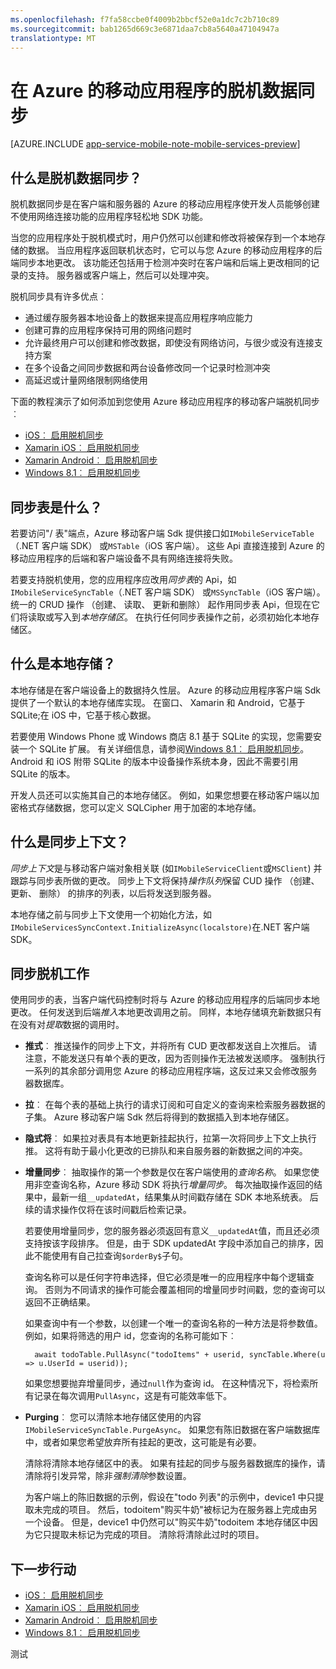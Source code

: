 ```yaml
---
ms.openlocfilehash: f7fa58ccbe0f4009b2bbcf52e0a1dc7c2b710c89
ms.sourcegitcommit: bab1265d669c3e6871daa7cb8a5640a47104947a
translationtype: MT
---
```

<properties
    pageTitle="在 Azure 的移动应用程序的脱机数据同步 |Microsoft Azure"
    description="概念的引用和 Azure 移动应用程序的脱机数据同步功能概述"
    documentationCenter="windows"
    authors="wesmc7777"
    manager="dwrede"
    editor=""
    services="app-service\mobile"/>

<tags
    ms.service="app-service-mobile"
    ms.workload="mobile"
    ms.tgt_pltfrm="na"
    ms.devlang="multiple"
    ms.topic="article"
    ms.date="08/11/2015"
    ms.author="wesmc"/>

# 在 Azure 的移动应用程序的脱机数据同步

[AZURE.INCLUDE [app-service-mobile-note-mobile-services-preview](../../includes/app-service-mobile-note-mobile-services-preview.md)]

## 什么是脱机数据同步？

脱机数据同步是在客户端和服务器的 Azure 的移动应用程序使开发人员能够创建不使用网络连接功能的应用程序轻松地 SDK 功能。 

当您的应用程序处于脱机模式时，用户仍然可以创建和修改将被保存到一个本地存储的数据。 当应用程序返回联机状态时，它可以与您 Azure 的移动应用程序的后端同步本地更改。 该功能还包括用于检测冲突时在客户端和后端上更改相同的记录的支持。 服务器或客户端上，然后可以处理冲突。

脱机同步具有许多优点︰

* 通过缓存服务器本地设备上的数据来提高应用程序响应能力
* 创建可靠的应用程序保持可用的网络问题时
* 允许最终用户可以创建和修改数据，即使没有网络访问，与很少或没有连接支持方案
* 在多个设备之间同步数据和两台设备修改同一个记录时检测冲突
* 高延迟或计量网络限制网络使用

下面的教程演示了如何添加到您使用 Azure 移动应用程序的移动客户端脱机同步︰

* [iOS︰ 启用脱机同步]            
* [Xamarin iOS︰ 启用脱机同步]    
* [Xamarin Android︰ 启用脱机同步]
* [Windows 8.1︰ 启用脱机同步]    

## 同步表是什么？

若要访问"/ 表"端点，Azure 移动客户端 Sdk 提供接口如`IMobileServiceTable`（.NET 客户端 SDK） 或`MSTable`（iOS 客户端）。 这些 Api 直接连接到 Azure 的移动应用程序的后端和客户端设备不具有网络连接将失败。

若要支持脱机使用，您的应用程序应改用*同步表*的 Api，如`IMobileServiceSyncTable`（.NET 客户端 SDK） 或`MSSyncTable`（iOS 客户端）。 统一的 CRUD 操作 （创建、 读取、 更新和删除） 起作用同步表 Api，但现在它们将读取或写入到*本地存储区*。 在执行任何同步表操作之前，必须初始化本地存储区。 

## 什么是本地存储？

本地存储是在客户端设备上的数据持久性层。 Azure 的移动应用程序客户端 Sdk 提供了一个默认的本地存储库实现。 在窗口、 Xamarin 和 Android，它基于 SQLite;在 iOS 中，它基于核心数据。 

若要使用 Windows Phone 或 Windows 商店 8.1 基于 SQLite 的实现，您需要安装一个 SQLite 扩展。 有关详细信息，请参阅[Windows 8.1︰ 启用脱机同步]。 Android 和 iOS 附带 SQLite 的版本中设备操作系统本身，因此不需要引用 SQLite 的版本。

开发人员还可以实施其自己的本地存储区。 例如，如果您想要在移动客户端以加密格式存储数据，您可以定义 SQLCipher 用于加密的本地存储。

## 什么是同步上下文？

*同步上下文*是与移动客户端对象相关联 (如`IMobileServiceClient`或`MSClient`) 并跟踪与同步表所做的更改。 同步上下文将保持*操作队列*保留 CUD 操作 （创建、 更新、 删除） 的排序的列表，以后将发送到服务器。

本地存储之前与同步上下文使用一个初始化方法，如`IMobileServicesSyncContext.InitializeAsync(localstore)`在.NET 客户端 SDK。 

<!-- TODO: link to client references -->


<!-- 
Client code will interact with the table using the `IMobileServiceSyncTable` interface to support offline buffering. This interface supports all the methods of `IMobileServiceTable` along with additional support for pulling data from a Mobile App backend table and merging it into a local store table. How the local table is synchronized with the backend database is mainly controlled by your logic in the client app.

The sync table uses the [System Properties](https://msdn.microsoft.com/library/azure/dn518225.aspx) on the table to implement change tracking for offline synchronization. 



* The data objects on the client should have some system properties, most are not required.
    * Managed
        * Write out the attributes
    * iOS
        *table for the entity
* Note: because the iOS local store is based on Core Data, the developer must define the following tables:
    * System tables  -->


## 同步脱机工作

使用同步的表，当客户端代码控制时将与 Azure 的移动应用程序的后端同步本地更改。 任何发送到后端*推入*本地更改调用之前。 同样，本地存储填充新数据只有在没有对*提取*数据的调用时。

* **推式**︰ 推送操作的同步上下文，并将所有 CUD 更改都发送自上次推后。 请注意，不能发送只有单个表的更改，因为否则操作无法被发送顺序。 强制执行一系列的其余部分调用您 Azure 的移动应用程序端，这反过来又会修改服务器数据库。

* **拉**︰ 在每个表的基础上执行的请求订阅和可自定义的查询来检索服务器数据的子集。 Azure 移动客户端 Sdk 然后将得到的数据插入到本地存储区。

* **隐式将**︰ 如果拉对表具有本地更新挂起执行，拉第一次将同步上下文上执行推。 这将有助于最小化更改的已排队和来自服务器的新数据之间的冲突。

* **增量同步**︰ 抽取操作的第一个参数是仅在客户端使用的*查询名称*。 如果您使用非空查询名称，Azure 移动 SDK 将执行*增量同步*。 每次抽取操作返回的结果中，最新一组`__updatedAt`，结果集从时间戳存储在 SDK 本地系统表。 后续的请求操作仅将在该时间戳后检索记录。

  若要使用增量同步，您的服务器必须返回有意义`__updatedAt`值，而且还必须支持按该字段排序。 但是，由于 SDK updatedAt 字段中添加自己的排序，因此不能使用有自己拉查询`$orderBy$`子句。

  查询名称可以是任何字符串选择，但它必须是唯一的应用程序中每个逻辑查询。 否则为不同请求的操作可能会覆盖相同的增量同步时间戳，您的查询可以返回不正确结果。

  如果查询中有一个参数，以创建一个唯一的查询名称的一种方法是将参数值。 例如，如果将筛选的用户 id，您查询的名称可能如下︰

        await todoTable.PullAsync("todoItems" + userid, syncTable.Where(u => u.UserId = userid));

  如果您想要抛弃增量同步，通过`null`作为查询 id。 在这种情况下，将检索所有记录在每次调用`PullAsync`，这是有可能效率低下。

 

<!--   mymobileservice-code.azurewebsites.net/tables/TodoItem?$filter=(__updatedAt ge datetimeoffset'1970-01-01T00:00:00.0000000%2B00:00')&$orderby=__updatedAt&$skip=0&$top=50&__includeDeleted=true&__systemproperties=__updatedAt%2C__deleted
 -->
    
* **Purging**︰ 您可以清除本地存储区使用的内容`IMobileServiceSyncTable.PurgeAsync`。 如果您有陈旧数据在客户端数据库中，或者如果您希望放弃所有挂起的更改，这可能是有必要。

  清除将清除本地存储区中的表。 如果有挂起的同步与服务器数据库的操作，请清除将引发异常，除非*强制清除*参数设置。

  为客户端上的陈旧数据的示例，假设在"todo 列表"的示例中，device1 中只提取未完成的项目。 然后，todoitem"购买牛奶"被标记为在服务器上完成由另一个设备。 但是，device1 中仍然可以"购买牛奶"todoitem 本地存储区中因为它只提取未标记为完成的项目。 清除将清除此过时的项目。
 
## 下一步行动

* [iOS︰ 启用脱机同步]            
* [Xamarin iOS︰ 启用脱机同步]    
* [Xamarin Android︰ 启用脱机同步]
* [Windows 8.1︰ 启用脱机同步]    

<!-- Links -->

[iOS︰ 启用脱机同步]: ../app-service-mobile-ios-get-started-offline-data-preview.md
[Xamarin iOS︰ 启用脱机同步]: ../app-service-mobile-xamarin-ios-get-started-offline-data-preview.md
[Xamarin Android︰ 启用脱机同步]: ../app-service-mobile-xamarin-ios-get-started-offline-data-preview.md
[Windows 8.1︰ 启用脱机同步]: ../app-service-mobile-windows-store-dotnet-get-started-offline-data-preview.md

测试
